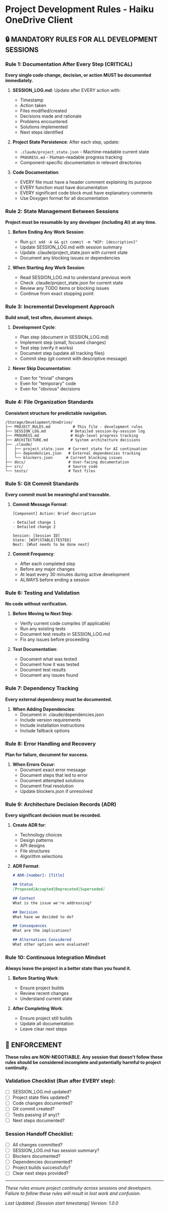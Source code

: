 # Project Development Rules - Haiku OneDrive Client

## 🔒 MANDATORY RULES FOR ALL DEVELOPMENT SESSIONS

### Rule 1: Documentation After Every Step (CRITICAL)
**Every single code change, decision, or action MUST be documented immediately.**

1. **SESSION_LOG.md**: Update after EVERY action with:
   - Timestamp
   - Action taken
   - Files modified/created
   - Decisions made and rationale
   - Problems encountered
   - Solutions implemented
   - Next steps identified

2. **Project State Persistence**: After each step, update:
   - `.claude/project_state.json` - Machine-readable current state
   - `PROGRESS.md` - Human-readable progress tracking
   - Component-specific documentation in relevant directories

3. **Code Documentation**: 
   - EVERY file must have a header comment explaining its purpose
   - EVERY function must have documentation
   - EVERY significant code block must have explanatory comments
   - Use Doxygen format for all documentation

### Rule 2: State Management Between Sessions
**Project must be resumable by any developer (including AI) at any time.**

1. **Before Ending Any Work Session**:
   - Run `git add -A && git commit -m "WIP: [description]"`
   - Update SESSION_LOG.md with session summary
   - Update .claude/project_state.json with current state
   - Document any blocking issues or dependencies

2. **When Starting Any Work Session**:
   - Read SESSION_LOG.md to understand previous work
   - Check .claude/project_state.json for current state
   - Review any TODO items or blocking issues
   - Continue from exact stopping point

### Rule 3: Incremental Development Approach
**Build small, test often, document always.**

1. **Development Cycle**:
   - Plan step (document in SESSION_LOG.md)
   - Implement step (small, focused changes)
   - Test step (verify it works)
   - Document step (update all tracking files)
   - Commit step (git commit with descriptive message)

2. **Never Skip Documentation**:
   - Even for "trivial" changes
   - Even for "temporary" code
   - Even for "obvious" decisions

### Rule 4: File Organization Standards
**Consistent structure for predictable navigation.**

```
/Storage/Development/OneDrive/
├── PROJECT_RULES.md          # This file - development rules
├── SESSION_LOG.md           # Detailed session-by-session log
├── PROGRESS.md              # High-level progress tracking
├── ARCHITECTURE.md          # System architecture decisions
├── .claude/
│   ├── project_state.json  # Current state for AI continuation
│   ├── dependencies.json   # External dependencies tracking
│   └── blockers.json      # Current blocking issues
├── docs/                   # User-facing documentation
├── src/                    # Source code
└── tests/                  # Test files
```

### Rule 5: Git Commit Standards
**Every commit must be meaningful and traceable.**

1. **Commit Message Format**:
   ```
   [Component] Action: Brief description
   
   - Detailed change 1
   - Detailed change 2
   
   Session: [Session ID]
   State: [WIP|STABLE|TESTED]
   Next: [What needs to be done next]
   ```

2. **Commit Frequency**:
   - After each completed step
   - Before any major changes
   - At least every 30 minutes during active development
   - ALWAYS before ending a session

### Rule 6: Testing and Validation
**No code without verification.**

1. **Before Moving to Next Step**:
   - Verify current code compiles (if applicable)
   - Run any existing tests
   - Document test results in SESSION_LOG.md
   - Fix any issues before proceeding

2. **Test Documentation**:
   - Document what was tested
   - Document how it was tested
   - Document test results
   - Document any issues found

### Rule 7: Dependency Tracking
**Every external dependency must be documented.**

1. **When Adding Dependencies**:
   - Document in .claude/dependencies.json
   - Include version requirements
   - Include installation instructions
   - Include fallback options

### Rule 8: Error Handling and Recovery
**Plan for failure, document for success.**

1. **When Errors Occur**:
   - Document exact error message
   - Document steps that led to error
   - Document attempted solutions
   - Document final resolution
   - Update blockers.json if unresolved

### Rule 9: Architecture Decision Records (ADR)
**Every significant decision must be recorded.**

1. **Create ADR for**:
   - Technology choices
   - Design patterns
   - API designs
   - File structures
   - Algorithm selections

2. **ADR Format**:
   ```markdown
   # ADR-[number]: [Title]
   
   ## Status
   [Proposed|Accepted|Deprecated|Superseded]
   
   ## Context
   What is the issue we're addressing?
   
   ## Decision
   What have we decided to do?
   
   ## Consequences
   What are the implications?
   
   ## Alternatives Considered
   What other options were evaluated?
   ```

### Rule 10: Continuous Integration Mindset
**Always leave the project in a better state than you found it.**

1. **Before Starting Work**:
   - Ensure project builds
   - Review recent changes
   - Understand current state

2. **After Completing Work**:
   - Ensure project still builds
   - Update all documentation
   - Leave clear next steps

## 🚨 ENFORCEMENT

**These rules are NON-NEGOTIABLE. Any session that doesn't follow these rules should be considered incomplete and potentially harmful to project continuity.**

### Validation Checklist (Run after EVERY step):
- [ ] SESSION_LOG.md updated?
- [ ] Project state files updated?
- [ ] Code changes documented?
- [ ] Git commit created?
- [ ] Tests passing (if any)?
- [ ] Next steps documented?

### Session Handoff Checklist:
- [ ] All changes committed?
- [ ] SESSION_LOG.md has session summary?
- [ ] Blockers documented?
- [ ] Dependencies documented?
- [ ] Project builds successfully?
- [ ] Clear next steps provided?

---
*These rules ensure project continuity across sessions and developers. Failure to follow these rules will result in lost work and confusion.*

*Last Updated: [Session start timestamp]*
*Version: 1.0.0*